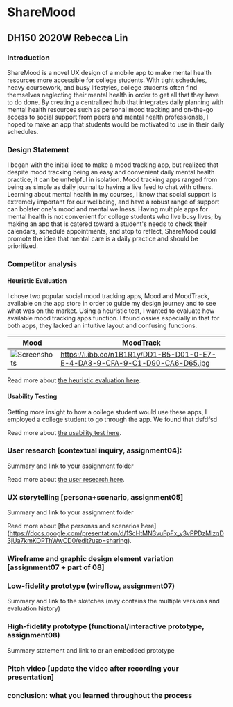 # ShareMood
## DH150 2020W Rebecca Lin

### Introduction
ShareMood is a novel UX design of a mobile app to make mental health resources more accessible for college students. With tight schedules, heavy coursework, and busy lifestyles, college students often find themselves neglecting their mental health in order to get all that they have to do done. By creating a centralized hub that integrates daily planning with mental health resources such as personal mood tracking and on-the-go access to social support from peers and mental health professionals, I hoped to make an app that students would be motivated to use in their daily schedules.

### Design Statement
I began with the initial idea to make a mood tracking app, but realized that despite mood tracking being an easy and convenient daily mental health practice, it can be unhelpful in isolation. Mood tracking apps ranged from being as simple as daily journal to having a live feed to chat with others. Learning about mental health in my courses, I know that social support is extremely important for our wellbeing, and have a robust range of support can bolster one's mood and mental wellness. Having multiple apps for mental health is not convenient for college students who live busy lives; by making an app that is catered toward a student's needs to check their calendars, schedule appointments, and stop to reflect, ShareMood could promote the idea that mental care is a daily practice and should be prioritized.

### Competitor analysis
#### Heuristic Evaluation
I chose two popular social mood tracking apps, Mood and MoodTrack, available on the app store in order to guide my design journey and to see what was on the market. Using a heuristic test, I wanted to evaluate how available mood tracking apps function. I found ossies especially in that for both apps, they lacked an intuitive layout and confusing functions. 

| Mood | MoodTrack |
| ------- | ------- |
| ![Screenshots](https://i.ibb.co/zJvKv5M/2-A93-DD90-5-C4-B-45-E8-A7-B5-A51591-FB1-CD9.jpg) | https://i.ibb.co/n1B1R1y/DD1-B5-D01-0-E7-E-4-DA3-9-CFA-9-C1-D90-CA6-D65.jpg |

Read more about [the heuristic evaluation here](https://rlin824.github.io/DH150/assignment01/). 

#### Usability Testing
Getting more insight to how a college student would use these apps, I employed a college student to go through the app. We found that dsfdfsd

Read more about [the usability test here](https://rlin824.github.io/DH150/assignment02/). 

### User research [contextual inquiry, assignment04]:
Summary and link to your assignment folder

Read more about [the user research here](https://rlin824.github.io/DH150/assignment04/). 

### UX storytelling [persona+scenario, assignment05]
Summary and link to your assignment folder

Read more about [the personas and scenarios here] (https://docs.google.com/presentation/d/1ScHtMN3vuFpFx_y3vPPDzMlzgD3jUa7kmKOPThWwCD0/edit?usp=sharing).

### Wireframe and graphic design element variation [assignment07 + part of 08]


### Low-fidelity prototype (wireflow, assignment07)
Summary and link to the sketches (may contains the multiple versions and evaluation history)

### High-fidelity prototype (functional/interactive prototype, assignment08)
Summary statement and link to or an embedded prototype

### Pitch video [update the video after recording your presentation]

### conclusion: what you learned throughout the process

